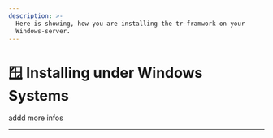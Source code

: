 ```yaml
---
description: >-
  Here is showing, how you are installing the tr-framwork on your
  Windows-server.
---
```


# 🪟 Installing under Windows Systems

addd more infos

***
